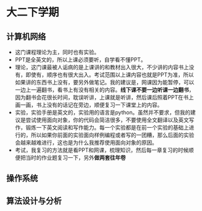 # 大二下学期

## **计算机网络**

- 这门课程理论为主，同时也有实验。
- PPT是全英文的，所以上课必须要听，自学看不懂PPT。
- 理论，这门课最被人诟病的是上课讲的和教材出入很大，不少讲的内容书上没有，即使有，顺序也有很大出入。考试范围以上课内容也就是PPT为准，所以如果讲的东西书上没有，要另外做笔记。我的建议是，网课因为能暂停，可以一边上一遍翻书，看书上有没有相关的内容。**线下课不要一边听课一边翻书**，因为翻书会花很长时间，耽误听讲，上课就是听讲，然后课后照着PPT在书上画一画，书上没有的话记在旁边，顺便复习一下课堂上的内容。
- 实验，实验手册是英文的，实验用的语言是python。虽然并不要求，但我的建议是尝试使用面向对象，你的代码会简洁很多，不要使用全文翻译以及英文写作，锻炼一下英文阅读和写作能力。每一个实验都是在前一个实验的基础上进行的，所以如果你前面的实验面向样例编程或者写的一团糟，那么后面的实验会越来越难进行，这也是为什么我推荐使用面向对象的原因。
- 考试，我复习的方法就是看PPT和网课，梳理知识，然后每一章复习的时候顺便把当时的作业题复习一下，另外**做两套往年卷**

## **操作系统**

## **算法设计与分析**